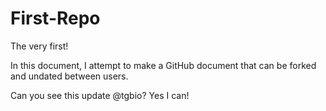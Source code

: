First-Repo
==========

The very first!

In this document, I attempt to make a GitHub document that can be forked and undated between users. 


Can you see this update @tgbio?
Yes I can!
